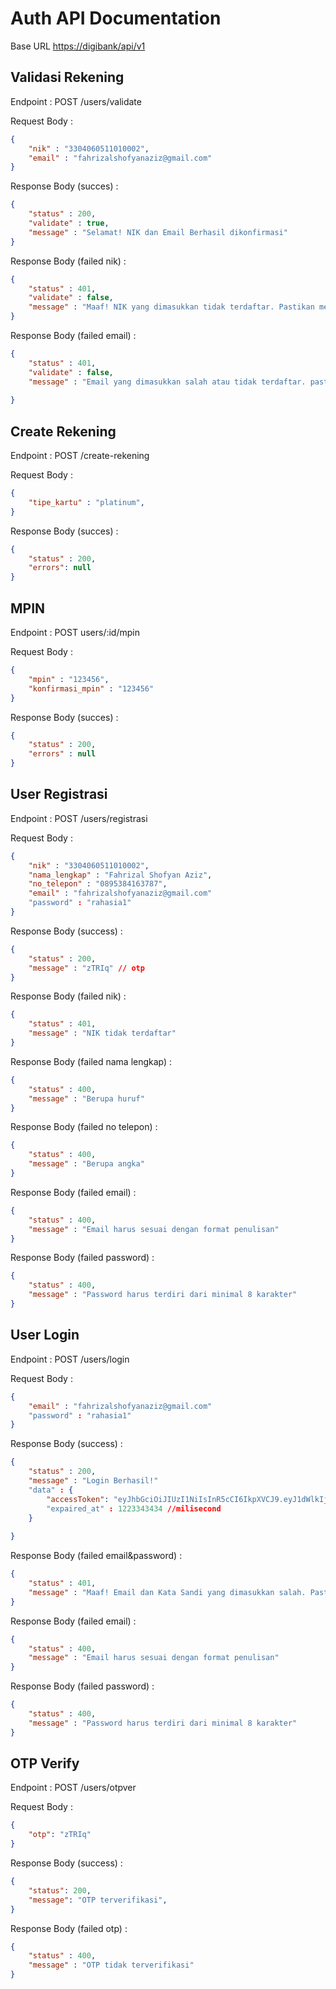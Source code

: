 # Auth API Documentation

Base URL [https://digibank/api/v1](https://digibank/api/v1)

## Validasi Rekening



Endpoint : POST /users/validate

Request Body :

```json
{
    "nik" : "3304060511010002",
    "email" : "fahrizalshofyanaziz@gmail.com"
}
```

Response Body (succes) :

```json
{
    "status" : 200,
    "validate" : true,
    "message" : "Selamat! NIK dan Email Berhasil dikonfirmasi"
}
```


Response Body (failed nik) :

```json
{
    "status" : 401,
    "validate" : false,
    "message" : "Maaf! NIK yang dimasukkan tidak terdaftar. Pastikan memasukkan NIK yang benar"
}
```


Response Body (failed email) :

```json
{
    "status" : 401,
    "validate" : false,
    "message" : "Email yang dimasukkan salah atau tidak terdaftar. pastikan email benar atau silahkan registrasi dahulu"
    
}
```


## Create Rekening



Endpoint : POST /create-rekening

Request Body :

```json
{
    "tipe_kartu" : "platinum",
}
```

Response Body (succes) :

```json
{
    "status" : 200,
    "errors": null
}
```



## MPIN



Endpoint : POST users/:id/mpin

Request Body :

```json
{
    "mpin" : "123456",
    "konfirmasi_mpin" : "123456"
}
```

Response Body (succes) :

```json
{
    "status" : 200,
    "errors" : null
}
```


## User Registrasi



Endpoint : POST /users/registrasi

Request Body :

```json
{
    "nik" : "3304060511010002",
    "nama_lengkap" : "Fahrizal Shofyan Aziz",
    "no_telepon" : "0895384163787",
    "email" : "fahrizalshofyanaziz@gmail.com"
    "password" : "rahasia1"
}
```

Response Body (success) :

```json
{
    "status" : 200,
    "message" : "zTRIq" // otp
}
```


Response Body (failed nik) :

```json
{
    "status" : 401,
    "message" : "NIK tidak terdaftar"
}
```


Response Body (failed nama lengkap) :

```json
{
    "status" : 400,
    "message" : "Berupa huruf"
}
```


Response Body (failed no telepon) :

```json
{
    "status" : 400,
    "message" : "Berupa angka"
}
```


Response Body (failed email) :

```json
{
    "status" : 400,
    "message" : "Email harus sesuai dengan format penulisan"
}
```

Response Body (failed password) :

```json
{
    "status" : 400,
    "message" : "Password harus terdiri dari minimal 8 karakter"
}
```



## User Login



Endpoint : POST /users/login

Request Body :

```json
{
    "email" : "fahrizalshofyanaziz@gmail.com"
    "password" : "rahasia1"
}
```

Response Body (success) :

```json
{
    "status" : 200,
    "message" : "Login Berhasil!"
    "data" : {
        "accessToken": "eyJhbGciOiJIUzI1NiIsInR5cCI6IkpXVCJ9.eyJ1dWlkIjoiYTQzNjUzYjEtMjk2Ni00NDY1LWE0YjktZjRmYmM0OTE3NzVhIiwiaWF0IjoxNjg2MzIxMzQ0LCJleHAiOjE2ODYzMjE2NDR9.mzHMPKXzlOkHpRFAq3Sol5ALtc5TH0l_o4aN4YZxLMA"
        "expaired_at" : 1223343434 //milisecond
    }
    
}
```


Response Body (failed email&password) :

```json
{
    "status" : 401,
    "message" : "Maaf! Email dan Kata Sandi yang dimasukkan salah. Pastikan Email dan Kata Sandi benar."
}
```


Response Body (failed email) :

```json
{
    "status" : 400,
    "message" : "Email harus sesuai dengan format penulisan"
}
```

Response Body (failed password) :

```json
{
    "status" : 400,
    "message" : "Password harus terdiri dari minimal 8 karakter"
}
```


## OTP Verify



Endpoint : POST /users/otpver

Request Body :

```json
{
    "otp": "zTRIq"
}
```

Response Body (success) :

```json
{
    "status": 200,
    "message": "OTP terverifikasi",
}
```


Response Body (failed otp) :

```json
{
    "status" : 400,
    "message" : "OTP tidak terverifikasi"
}
```
